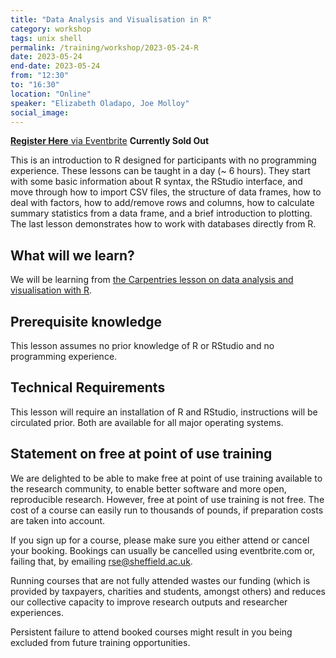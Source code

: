 ```yaml
---
title: "Data Analysis and Visualisation in R"
category: workshop
tags: unix shell
permalink: /training/workshop/2023-05-24-R
date: 2023-05-24
end-date: 2023-05-24
from: "12:30"
to: "16:30"
location: "Online"
speaker: "Elizabeth Oladapo, Joe Molloy"
social_image: 
---
```


[**Register Here** via Eventbrite](https://www.eventbrite.co.uk/e/data-analysis-and-visualisation-in-r-tickets-609337814807)
**Currently Sold Out**

This is an introduction to R designed for participants with no programming experience. These lessons can be taught in a day (~ 6 hours). They start with some basic information about R syntax, the RStudio interface, and move through how to import CSV files, the structure of data frames, how to deal with factors, how to add/remove rows and columns, how to calculate summary statistics from a data frame, and a brief introduction to plotting. The last lesson demonstrates how to work with databases directly from R.

## What will we learn?
We will be learning from [the Carpentries lesson on data analysis and visualisation with R](https://datacarpentry.org/R-ecology-lesson/).

## Prerequisite knowledge
This lesson assumes no prior knowledge of R or RStudio and no programming experience.

## Technical Requirements
This lesson will require an installation of R and RStudio, instructions will be circulated prior.
Both are available for all major operating systems.

## Statement on free at point of use training

We are delighted to be able to make free at point of use training available to the research community, to enable better software and more open, reproducible research. However, free at point of use training is not free. The cost of a course can easily run to thousands of pounds, if preparation costs are taken into account.

If you sign up for a course, please make sure you either attend or cancel your booking. Bookings can usually be cancelled using eventbrite.com or, failing that, by emailing rse@sheffield.ac.uk.

Running courses that are not fully attended wastes our funding (which is provided by taxpayers, charities and students, amongst others) and reduces our collective capacity to improve research outputs and researcher experiences.

Persistent failure to attend booked courses might result in you being excluded from future training opportunities.
